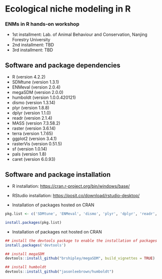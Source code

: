 # Ecological niche modeling in R
### ENMs in R hands-on workshop 
- 1st installment: Lab. of Animal Behaviour and Conservation, Nanjing Forestry University
- 2nd installment: TBD
- 3rd installment: TBD

## Software and package dependencies
- R (version 4.2.2)
- SDMtune (version 1.3.1)
- ENMeval (version 2.0.4)
- megaSDM (version 2.0.0)
- humboldt (version 1.0.0.420121)
- dismo (version 1.3.14)
- plyr (version 1.8.8)
- dplyr (version 1.1.0)
- readr (version 2.1.4)
- MASS (version 7.3.58.2)
- raster (version 3.6.14)
- terra (version 1.7.65)
- ggplot2 (version 3.4.1)
- rasterVis (version 0.51.5)
- sf (version 1.0.14)
- pals (version 1.8)
- caret (version 6.0.93)

## Software and package installation
- R installation: https://cran.r-project.org/bin/windows/base/

- RStudio installation: https://posit.co/download/rstudio-desktop/

- Installation of packages hosted on CRAN
```r
pkg.list <- c('SDMtune', 'ENMeval', 'dismo', 'plyr', 'dplyr', 'readr', 'MASS', 'raster', 'terra', 'ggplot2', 'rasterVis', 'sf', 'pals', 'caret')

install.packages(pkg.list) 
```

- Installation of packages not hosted on CRAN
```r
## install the devtools package to enable the installation of packages from non-CRAN repositories
install.packages('devtools')

## install megaSDM
devtools::install_github("brshipley/megaSDM", build_vignettes = TRUE)

## install humboldt
devtools::install_github("jasonleebrown/humboldt")
```


